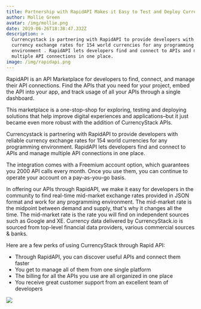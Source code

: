 ```yaml
---
title: Partnership with RapidAPI Makes it Easy to Test and Deploy CurrencyStack API
author: Mollie Green
avatar: /img/mollie.png
date: 2019-06-26T18:38:47.332Z
description: >
  Currencystack is partnering with RapidAPI to provide developers with reliable
  currency exchange rates for 154 world currencies for any programming
  environment . RapidAPI lets developers find and connect to APIs and manage
  multiple API connections in one place.
image: /img/rapidapi.png
---
```

RapidAPI is an API Marketplace for developers to find, connect, and manage their API connections. Find the APIs that you need for your project, embed the API into your app, and track usage of all your APIs through a single dashboard.

This marketplace is a one-stop-shop for exploring, testing and deploying solutions that help improve digital experiences and applications–but it just became even more robust with the addition of CurrencyStack APIs.

Currencystack is partnering with RapidAPI to provide developers with reliable currency exchange rates for 154 world currencies for any programming environment. RapidAPI lets developers find and connect to APIs and manage multiple API connections in one place.

The integration comes with a Freemium account option, which guarantees you 2000 API calls every month. Once you use them, you can continue to operate your account on a pay-as-you-go basis.

In offering our APIs through RapidAPI, we make it easy for developers in the community to find real-time mid-market exchange rates provided in JSON format and work for any programming environment. The mid-market rate is the midpoint between demand and supply, that's why it changes all the time. The mid-market rate is the rate you will find on independent sources such as Google and XE. Currency data delivered by CurrencyStack.io is sourced from top-level financial data providers, various commercial sources & banks. 

Here are a few perks of using CurrencyStack through Rapid API:

* Through RapidAPI, you can discover useful APIs and connect them faster
* You get to manage all of them from one single platform
* The billing for all the APIs you use are all organized in one place
* You receive great customer support from an excellent team of developers

[![](/img/rsz_connect-on-rapidapi.png)](https://rapidapi.com/Currencystack/api/currencystack)
